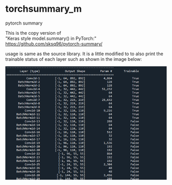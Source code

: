 # torchsummary_m
pytorch summary 

This is the copy version of </br>
"Keras style model.summary() in PyTorch:" 
https://github.com/sksq96/pytorch-summary/

usage is same as the source library.
It is a little modified to to also print the trainable status of each layer such as shown in the image below:

![alt text](./IMGg.png?raw=true)
